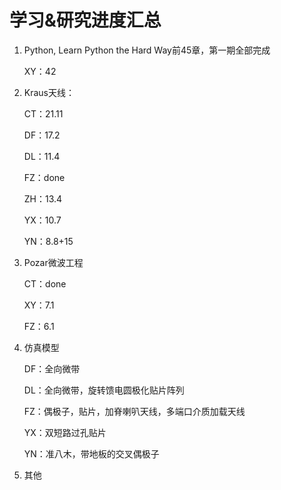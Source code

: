 # 学习&研究进度汇总

1. Python, Learn Python the Hard Way前45章，第一期全部完成

   XY：42

2. Kraus天线：

   CT：21.11

   DF：17.2

   DL：11.4

   FZ：done
   
   ZH：13.4
   
   YX：10.7
   
   YN：8.8+15
   
3. Pozar微波工程

   CT：done

   XY：7.1

   FZ：6.1

4. 仿真模型

   DF：全向微带

   DL：全向微带，旋转馈电圆极化贴片阵列

   FZ：偶极子，贴片，加脊喇叭天线，多端口介质加载天线

   YX：双短路过孔贴片

   YN：准八木，带地板的交叉偶极子

5. 其他

